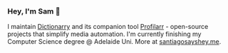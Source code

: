 ### Hey, I'm Sam 👋
I maintain [Dictionarry](https://github.com/Dictionarry-Hub) and its companion tool [Profilarr](https://github.com/Dictionarry-Hub/profilarr) - open-source projects that simplify media automation. I'm currently finishing my Computer Science degree @ Adelaide Uni. More at [santiagosayshey.me](https://santiagosayshey.me/).
